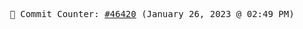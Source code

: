 <p align="center">
    <samp>
        📮 Commit Counter: <a href="https://github.com/Javascript-void0/Javascript-void0/commits/main">#46420</a> (January 26, 2023 @ 02:49 PM)
    </samp>
</p>